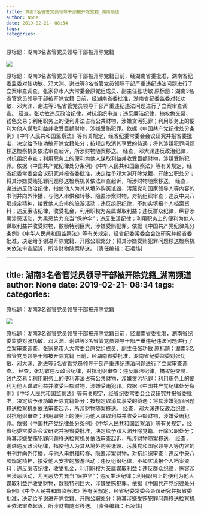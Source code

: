 ```yaml
---
title: 湖南3名省管党员领导干部被开除党籍_湖南频道
author: None
date: 2019-02-21- 08:34
tags: 
categories: 
---
```

原标题：湖南3名省管党员领导干部被开除党籍
<!-- more -->
                
<img align="center" border="0" src="http://p2.ifengimg.com/a/2016/0810/204c433878d5cf9size1_w16_h16.png" />
                
            
原标题：湖南3名省管党员领导干部被开除党籍日前，经湖南省委批准，湖南省纪委监委对张功敏、邓大渊、谢进等3名省管党员领导干部严重违纪违法问题进行了立案审查调查。张家界市人大常委会原党组成员、副主任张功敏
原标题：湖南3名省管党员领导干部被开除党籍
日前，经湖南省委批准，湖南省纪委监委对张功敏、邓大渊、谢进等3名省管党员领导干部严重违纪违法问题进行了立案审查调查。
经查，张功敏违反政治纪律，对抗组织审查；违反廉洁纪律，搞权色交易、钱色交易；利用职务上的便利非法占有公共财物，涉嫌贪污犯罪；利用职务上的便利为他人谋取利益并收受巨额财物，涉嫌受贿犯罪。依据《中国共产党纪律处分条例》《中华人民共和国监察法》等有关规定，经省纪委常委会会议研究并报省委批准，决定给予张功敏开除党籍处分；按规定取消其享受的待遇；将其涉嫌犯罪问题移送检察机关依法审查起诉，所涉财物随案移送。
经查，邓大渊违反政治纪律，对抗组织审查；利用职务上的便利为他人谋取利益并收受巨额财物，涉嫌受贿犯罪。依据《中国共产党纪律处分条例》《中华人民共和国监察法》等有关规定，经省纪委常委会会议研究并报省委批准，决定给予邓大渊开除党籍、开除公职处分；将其涉嫌受贿犯罪问题移送检察机关依法审查起诉，所涉财物随案移送。
经查，谢进违反政治纪律，指使他人为其从境外购买诋毁、污蔑党和国家领导人等内容的书刊并向外传播，与他人串供和转移、隐匿涉案财物，对抗组织审查；违反中央八项规定精神，接受他人安排的旅游活动；违反组织纪律，不如实填报个人档案资料；违反廉洁纪律，收受礼金，利用职权为亲属谋取利益；违反群众纪律，纵容涉黑涉恶活动，为黑恶势力充当“保护伞”；违反生活纪律；利用职务上的便利为他人谋取利益并收受财物，数额特别巨大，涉嫌受贿犯罪。依据《中国共产党纪律处分条例》《中华人民共和国监察法》等有关规定，经省纪委常委会会议研究并报省委批准，决定给予谢进开除党籍、开除公职处分；将其涉嫌受贿犯罪问题移送检察机关依法审查起诉，所涉财物随案移送。
[责任编辑：石凌炜]
            
---
title: 湖南3名省管党员领导干部被开除党籍_湖南频道
author: None
date: 2019-02-21- 08:34
tags: 
categories: 
---
原标题：湖南3名省管党员领导干部被开除党籍
<!-- more -->
                
<img align="center" border="0" src="http://p2.ifengimg.com/a/2016/0810/204c433878d5cf9size1_w16_h16.png" />
                
            
原标题：湖南3名省管党员领导干部被开除党籍日前，经湖南省委批准，湖南省纪委监委对张功敏、邓大渊、谢进等3名省管党员领导干部严重违纪违法问题进行了立案审查调查。张家界市人大常委会原党组成员、副主任张功敏
原标题：湖南3名省管党员领导干部被开除党籍
日前，经湖南省委批准，湖南省纪委监委对张功敏、邓大渊、谢进等3名省管党员领导干部严重违纪违法问题进行了立案审查调查。
经查，张功敏违反政治纪律，对抗组织审查；违反廉洁纪律，搞权色交易、钱色交易；利用职务上的便利非法占有公共财物，涉嫌贪污犯罪；利用职务上的便利为他人谋取利益并收受巨额财物，涉嫌受贿犯罪。依据《中国共产党纪律处分条例》《中华人民共和国监察法》等有关规定，经省纪委常委会会议研究并报省委批准，决定给予张功敏开除党籍处分；按规定取消其享受的待遇；将其涉嫌犯罪问题移送检察机关依法审查起诉，所涉财物随案移送。
经查，邓大渊违反政治纪律，对抗组织审查；利用职务上的便利为他人谋取利益并收受巨额财物，涉嫌受贿犯罪。依据《中国共产党纪律处分条例》《中华人民共和国监察法》等有关规定，经省纪委常委会会议研究并报省委批准，决定给予邓大渊开除党籍、开除公职处分；将其涉嫌受贿犯罪问题移送检察机关依法审查起诉，所涉财物随案移送。
经查，谢进违反政治纪律，指使他人为其从境外购买诋毁、污蔑党和国家领导人等内容的书刊并向外传播，与他人串供和转移、隐匿涉案财物，对抗组织审查；违反中央八项规定精神，接受他人安排的旅游活动；违反组织纪律，不如实填报个人档案资料；违反廉洁纪律，收受礼金，利用职权为亲属谋取利益；违反群众纪律，纵容涉黑涉恶活动，为黑恶势力充当“保护伞”；违反生活纪律；利用职务上的便利为他人谋取利益并收受财物，数额特别巨大，涉嫌受贿犯罪。依据《中国共产党纪律处分条例》《中华人民共和国监察法》等有关规定，经省纪委常委会会议研究并报省委批准，决定给予谢进开除党籍、开除公职处分；将其涉嫌受贿犯罪问题移送检察机关依法审查起诉，所涉财物随案移送。
[责任编辑：石凌炜]
            
